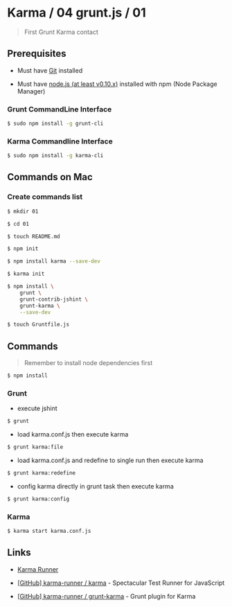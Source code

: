 # Karma / 04 grunt.js / 01

> First Grunt Karma contact


## Prerequisites

* Must have [Git](http://git-scm.com/) installed

* Must have [node.js (at least v0.10.x)](http://nodejs.org/) installed with npm (Node Package Manager)

### Grunt CommandLine Interface

```bash
$ sudo npm install -g grunt-cli
```

### Karma Commandline Interface

```bash
$ sudo npm install -g karma-cli
```


## Commands on Mac

### Create commands list

```bash
$ mkdir 01

$ cd 01

$ touch README.md

$ npm init

$ npm install karma --save-dev

$ karma init

$ npm install \
    grunt \
    grunt-contrib-jshint \
    grunt-karma \
    --save-dev

$ touch Gruntfile.js
```


## Commands

> Remember to install node dependencies first

```bash
$ npm install
```

### Grunt

* execute jshint

```bash
$ grunt
```

* load karma.conf.js then execute karma

```bash
$ grunt karma:file
```

* load karma.conf.js and redefine to single run then execute karma

```bash
$ grunt karma:redefine
```

* config karma directly in grunt task then execute karma

```bash
$ grunt karma:config
```


### Karma

```bash
$ karma start karma.conf.js
```

## Links

* [Karma Runner](https://karma-runner.github.io/)

* [[GitHub] karma-runner / karma](https://github.com/karma-runner/karma) - Spectacular Test Runner for JavaScript

* [[GitHub] karma-runner / grunt-karma](https://github.com/karma-runner/grunt-karma) - Grunt plugin for Karma
